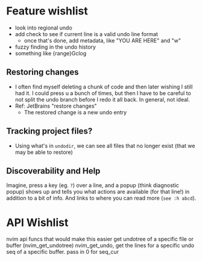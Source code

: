 # Feature wishlist
* look into regional undo
* add check to see if current line is a valid undo line format
    * once that's done, add metadata, like "YOU ARE HERE" and "w"
* fuzzy finding in the undo history
* something like {range}Gclog

## Restoring changes
* I often find myself deleting a chunk of code and then later wishing I still
  had it. I could press u a bunch of times, but then I have to be careful to
  not split the undo branch before I redo it all back. In general, not ideal.
* Ref: JetBrains "restore changes"
    * The restored change is a new undo entry

## Tracking project files?
* Using what's in `undodir`, we can see all files that no longer exist (that we
  may be able to restore)

## Discoverability and Help
Imagine, press a key (eg. `?`) over a line, and a popup (think diagnostic
popup) shows up and tells you what actions are available (for that line!) in addition to a bit
of info. And links to where you can read more (`see :h abcd`).

# API Wishlist
nvim api funcs that would make this easier
get undotree of a specific file or buffer (nvim_get_undotree)
nvim_get_undo, get the lines for a specific undo seq of a specific buffer. pass in 0 for seq_cur


